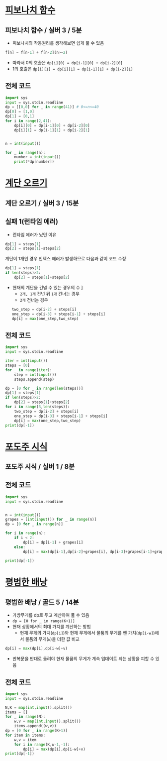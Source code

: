 
# [피보나치 함수](https://www.acmicpc.net/problem/1003)
## 피보나치 함수 / 실버 3 / 5분
- 피보나치의 작동원리를 생각해보면 쉽게 풀 수 있음
``` python
f[n] = f[n-1] + f[n-2](n>=2)
```
- 따라서 0의 호출은 `dp[i][0] = dp[i-1][0] + dp[i-2][0]`
- 1의 호출은 `dp[i][1] = dp[i][1] = dp[i-1][1] + dp[i-2][1]`


## 전체 코드
``` python
import sys
input = sys.stdin.readline
dp = [[0,0] for _ in range(41)] # 0<=n<=40
dp[0] = [1,0]
dp[1] = [0,1]
for i in range(2,41):
    dp[i][0] = dp[i-1][0] + dp[i-2][0]
    dp[i][1] = dp[i-1][1] + dp[i-2][1]


n = int(input())

for _ in range(n):
    number = int(input())
    print(*dp[number])

```
# [계단 오르기](https://www.acmicpc.net/problem/2579)
## 계단 오르기 / 실버 3 / 15분
## 실패 1(런타임 에러)
- 런타임 에러가 났던 이유
``` python
dp[1] = steps[1]
dp[2] = steps[1]+steps[2]
```
계단이 1개인 경우 인덱스 에러가 발생하므로 다음과 같이 코드 수정
``` python
dp[1] = steps[1]
if len(steps)>2:
    dp[2] = steps[1]+steps[2]
```

- 현재의 계단을 건널 수 있는 경우의 수 ]
   - `2개, 1개` 건넌 뒤 `1개` 건너는 경우 
   - `2개` 건너는 경우
 ``` python
    two_step = dp[i-2] + steps[i] 
    one_step = dp[i-3] + steps[i-1] + steps[i]
    dp[i] = max(one_step,two_step)
 ```
## 전체 코드
``` python
import sys
input = sys.stdin.readline

iter = int(input())
steps = [0]
for _ in range(iter):
    step = int(input())
    steps.append(step)

dp = [0 for _ in range(len(steps))]
dp[1] = steps[1]
if len(steps)>2:
    dp[2] = steps[1]+steps[2]
for i in range(3,len(steps)):
    two_step = dp[i-2] + steps[i] 
    one_step = dp[i-3] + steps[i-1] + steps[i]
    dp[i] = max(one_step,two_step)
print(dp[-1])
```

# [포도주 시식](https://www.acmicpc.net/problem/2156)
## 포도주 시식 / 실버 1 / 8분

## 전체 코드
``` python
import sys
input = sys.stdin.readline


n = int(input())
grapes = [int(input()) for _ in range(n)]
dp = [0 for _ in range(n)]

for i in range(n):
    if i < 2:
        dp[i] = dp[i-1] + grapes[i]
    else:
        dp[i] = max(dp[i-1],dp[i-2]+grapes[i], dp[i-3]+grapes[i-1]+grapes[i])
    
print(dp[-1])
```
# [평범한 배낭](https://www.acmicpc.net/problem/12865)
## 평범한 배낭 / 골드 5 / 14분
- 가방무게를 dp로 두고 계산하여 풀 수 있음
- `dp = [0 for _ in range(K+1)]`
- 현재 상황에서의 최대 가치를 계산하는 방법
   - 현재 무게의 가치(`dp[i]`)와 현재 무게에서 물품의 무게를 뺀 가치(`dp[i-w]`)에서 물품의 무게(`w`)을 더한 값 비교 
 ``` python
 dp[i] = max(dp[i],dp[i-w]+v)
 ```
- 반복문을 반대로 돌려야 현재 물품의 무게가 계속 업데이트 되는 상황을 피할 수 있음

## 전체 코드
``` python
import sys
input = sys.stdin.readline

N,K = map(int,input().split())
items = []
for _ in range(N):
    w,v = map(int,input().split())
    items.append((w,v))
dp = [0 for _ in range(K+1)]
for item in items:
    w,v = item
    for i in range(K,w-1,-1):
        dp[i] = max(dp[i],dp[i-w]+v)
print(dp[-1])
```